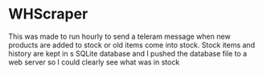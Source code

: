 # WHScraper
This was made to run hourly to send a teleram message when new products are added to stock or old items come into stock. Stock items and history are kept in s SQLite database and I pushed the database file to a web server so I could clearly see what was in stock
